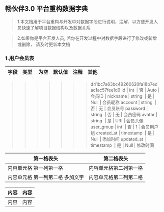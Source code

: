 ## 畅伙伴3.0 平台重构数据字典

> 1.本文档用于平台重构与开发中对数据字段进行说明，注解，以方便开发人员快速了解项目数据结构以及数据关系

> 2.如果你是平台开发人员, 若你在开发过程中对数据字段进行了修改或新增或删除， 请及时更新本文档

### 1.用户会员表

字段 | 类型 | 为空 | 默认值 | 注释 | 其他 
-----|----- | -----|------|-----|-----
>>>>>>> d41bc7a63bc49260620fa18b7edac1ac57fee1d9
id 		| int 		| 否 | Auto | 会员ID |
nickname 	| string 	| 是 | Null | 会员昵称
account 	| string 	| 否 | 无 	| 会员账号
password 	| string 	| 否 | 无 	| 会员密码
avatar 	| string 	| 是 | URl  | 会员头像
user_group | int 		| 否 | 1		| 会员用户组
created_at | timestamp 	| 是 | Null | 添加时间 
updated_at | timestamp 	| 是 | Null | 修改时间 


第一格表头 | 第二格表头
--------- | -------------
内容单元格 第一列第一格 | 内容单元格第二列第一格
内容单元格 第一列第二格 多加文字 | 内容单元格第二列第二格 

| 内容 | 内容 |
| ------ | ------ |
| 内容 | 内容 |
